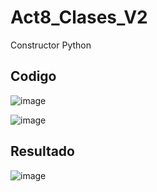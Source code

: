 # Act8_Clases_V2
Constructor Python
## Codigo
![image](https://github.com/user-attachments/assets/0a1944b0-3eef-442d-9004-bfd79af0d551)

![image](https://github.com/user-attachments/assets/13dd9725-adbd-473b-b86a-f649d9b8182f)
## Resultado
![image](https://github.com/user-attachments/assets/c941659e-0bf1-47db-9053-3679ddd64b77)
